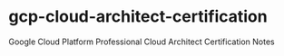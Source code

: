 # gcp-cloud-architect-certification
Google Cloud Platform Professional Cloud Architect Certification Notes
